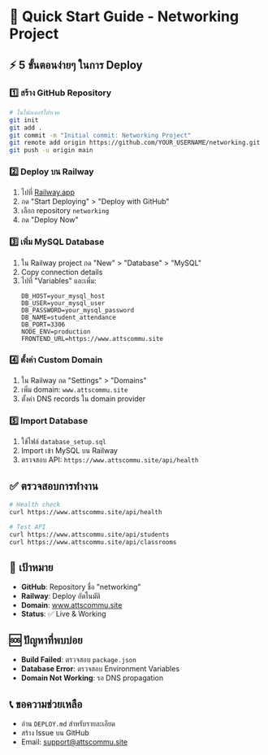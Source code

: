 # 🚀 Quick Start Guide - Networking Project

## ⚡ 5 ขั้นตอนง่ายๆ ในการ Deploy

### 1️⃣ สร้าง GitHub Repository
```bash
# ในโฟลเดอร์โปรเจค
git init
git add .
git commit -m "Initial commit: Networking Project"
git remote add origin https://github.com/YOUR_USERNAME/networking.git
git push -u origin main
```

### 2️⃣ Deploy บน Railway
1. ไปที่ [Railway.app](https://railway.app)
2. กด "Start Deploying" > "Deploy with GitHub"
3. เลือก repository `networking`
4. กด "Deploy Now"

### 3️⃣ เพิ่ม MySQL Database
1. ใน Railway project กด "New" > "Database" > "MySQL"
2. Copy connection details
3. ไปที่ "Variables" และเพิ่ม:
   ```
   DB_HOST=your_mysql_host
   DB_USER=your_mysql_user
   DB_PASSWORD=your_mysql_password
   DB_NAME=student_attendance
   DB_PORT=3306
   NODE_ENV=production
   FRONTEND_URL=https://www.attscommu.site
   ```

### 4️⃣ ตั้งค่า Custom Domain
1. ใน Railway กด "Settings" > "Domains"
2. เพิ่ม domain: `www.attscommu.site`
3. ตั้งค่า DNS records ใน domain provider

### 5️⃣ Import Database
1. ใช้ไฟล์ `database_setup.sql`
2. Import เข้า MySQL บน Railway
3. ตรวจสอบ API: `https://www.attscommu.site/api/health`

## ✅ ตรวจสอบการทำงาน
```bash
# Health check
curl https://www.attscommu.site/api/health

# Test API
curl https://www.attscommu.site/api/students
curl https://www.attscommu.site/api/classrooms
```

## 🎯 เป้าหมาย
- **GitHub**: Repository ชื่อ "networking"
- **Railway**: Deploy อัตโนมัติ
- **Domain**: www.attscommu.site
- **Status**: ✅ Live & Working

## 🆘 ปัญหาที่พบบ่อย
- **Build Failed**: ตรวจสอบ `package.json`
- **Database Error**: ตรวจสอบ Environment Variables
- **Domain Not Working**: รอ DNS propagation

## 📞 ขอความช่วยเหลือ
- อ่าน `DEPLOY.md` สำหรับรายละเอียด
- สร้าง Issue บน GitHub
- Email: support@attscommu.site 